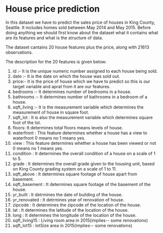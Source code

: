 # House price prediction

In this dataset we have to predict the sales price of houses in King County, Seattle. It includes homes sold between May 2014 and May 2015. Before doing anything we should first know about the dataset what it contains what are its features and what is the structure of data.

The dataset cantains 20 house features plus the price, along with 21613 observations.

The description for the 20 features is given below:

1. id :- It is the unique numeric number assigned to each house being sold.
2. date :- It is the date on which the house was sold out.
3. price:- It is the price of house which we have to predict so this is our target variable and aprat from it are our features.
4. bedrooms :- It determines number of bedrooms in a house.
5. bathrooms :- It determines number of bathrooms in a bedroom of a house.
6. sqft_living :- It is the measurement variable which determines the measurement of house in square foot.
7. sqft_lot : It is also the measurement variable which determines square foot of the lot.
8. floors: It determines total floors means levels of house.
9. waterfront : This feature determines whether a house has a view to waterfront 0 means no 1 means yes.
10. view : This feature determines whether a house has been viewed or not 0 means no 1 means yes.
11. condition : It determines the overall condition of a house on a scale of 1 to 5.
12. grade : It determines the overall grade given to the housing unit, based on King County grading system on a scale of 1 to 11.
13. sqft_above : It determines square footage of house apart from basement.
14. sqft_basement : It determines square footage of the basement of the house.
15. yr_built : It detrmines the date of building of the house.
16. yr_renovated : It detrmines year of renovation of house.
17. zipcode : It determines the zipcode of the location of the house.
18. lat : It determines the latitude of the location of the house.
19. long : It determines the longitude of the location of the house.
20. sqft_living15 : Living room area in 2015(implies-- some renovations)
21. sqft_lot15 : lotSize area in 2015(implies-- some renovations) 

